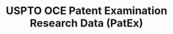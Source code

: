 ---
layout: default
bigquery: https://console.cloud.google.com/bigquery?p=patents-public-data&d=uspto_oce_pair&page=dataset
citation: 'Graham, S. Marco, A., and Miller, A. (2015). “The USPTO Patent Examination
  Research Dataset: A Window on the Process of Patent Examination.”'
contributors: Graham, S. Marco, A., Miller, A.
cost: None
description: The latest version of PatEx (referred to below as the 2020 release) contains
  detailed information on nearly 11.9 million publicly-viewable provisional and non-provisional
  patent applications to the USPTO and over 4.6 million Patent Cooperation Treaty
  (PCT) applications. It is based on data that OCE downloaded from the Patent Examination
  Data System (PEDS) in April, 2021. The PEDS data are sourced from Public PAIR. The
  first time that OCE used PEDS as the basis of PatEx was for the 2019 release. We
  took the PEDS data and organized it into the familiar PatEx data files, which are
  based on the organization of the Public PAIR portal. The data files include information
  on each application’s characteristics, prosecution history, continuation history,
  claims of foreign priority, patent term adjustment history, publication history,
  and correspondence address information.
documentation: 'For the 2019 and later releases, new technical documentation is available
  https://www.uspto.gov/sites/default/files/documents/PatEx-2019-Technical-Doc.pdf


  A document describing the 2014-2017 data sets is available and can be cited as:
  Graham, Stuart J.H. and Marco, Alan C. and Miller, Richard, The USPTO Patent Examination
  Research Dataset: A Window on the Process of Patent Examination (November 30, 2015).
  Available at SSRN: https://ssrn.com/abstract=2702637.'
last_edit: Mon, 04 Apr 2022 19:06:22 GMT
location: https://www.uspto.gov/ip-policy/economic-research/research-datasets/patent-examination-research-dataset-public-pair
maintained_by: EconomicsData@uspto.gov
related_publications: https://ssrn.com/abstract=29956744, https://ssrn.com/abstract=2702637
schema_fields: '[''earliest_pgpub_date'', ''correspondence_street_line_1'', ''status_code'',
  ''correspondence_country_code'', ''abandon_date'', ''inventor_country_code'', ''parent_country'',
  ''correspondence_region_name'', ''aia_first_to_file'', ''inventor_name_middle'',
  ''wipo_pub_number'', ''invention_title'', ''disposal_type'', ''invention_subject_matter'',
  ''correspondence_country_name'', ''atty_docket_number'', ''event_code'', ''parent_application_number'',
  ''correspondence_name_line_1'', ''uspc_subclass'', ''examiner_id'', ''status_description'',
  ''sequence_number'', ''uspc_class'', ''examiner_name_first'', ''earliest_pgpub_number'',
  ''correspondence_postal_code'', ''recorded_date'', ''file_location'', ''foreign_parent_date'',
  ''patent_number'', ''foreign_parent_id'', ''child_application_number'', ''inventor_country_name'',
  ''filing_date'', ''inventor_address_type'', ''application_number'', ''correspondence_region_code'',
  ''inventor_name_first'', ''application_type'', ''application_number_pair'', ''patent_issue_date'',
  ''event_description'', ''inventor_rank'', ''child_filing_date'', ''correspondence_street_line_2'',
  ''inventor_name_last'', ''appl_status_code'', ''continuation_type'', ''examiner_art_unit'',
  ''confirm_number'', ''inventor_region_code'', ''small_entity_indicator'', ''examiner_name_middle'',
  ''correspondence_city'', ''examiner_name_last'', ''customer_number'', ''appl_status_date'',
  ''file_location_date'', ''parent_filing_date'', ''correspondence_name_line_2'',
  ''wipo_pub_date'', ''parent_country_code'']'
shortname: patex
tags:
- patents
- legal
- history
terms_of_use: 'USPTO’s online databases are not designed or intended to be a source
  for bulk downloads of USPTO data when accessed through the website’s interfaces.
  Individuals, companies, IP addresses, or blocks of IP addresses who, in effect,
  deny or decrease service by generating unusually high numbers of database accesses
  (searches, pages, or hits), whether generated manually or in an automated fashion,
  may be denied access to USPTO servers without notice.


  Bulk data products may be separately obtained from the USPTO, either for free or
  at the cost of dissemination. For details, see information on Electronic Bulk Data
  Products: https://www.uspto.gov/learning-and-resources/electronic-bulk-data-products'
title: USPTO OCE Patent Examination Research Data (PatEx)
uuid: 4342caa7-23af-420c-b2f6-6088f133df6a
---